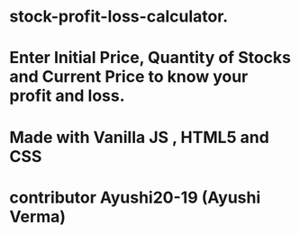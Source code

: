 # stock-profit-loss-calculator.

# Enter Initial Price, Quantity of Stocks and Current Price to know your profit and loss.

# Made with Vanilla JS , HTML5 and CSS

# contributor Ayushi20-19 (Ayushi Verma)
